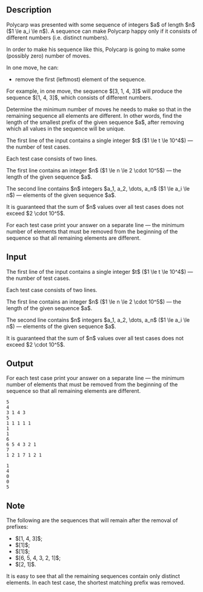## Description

<div><p>Polycarp was presented with some sequence of integers $a$ of length $n$ ($1 \le a_i \le n$). A sequence can make Polycarp happy only if it consists of <span class="tex-font-style-bf">different</span> numbers (i.e. distinct numbers).</p><p>In order to make his sequence like this, Polycarp is going to make some (possibly zero) number of moves.</p><p>In one move, he can: </p><ul> <li> remove the first (leftmost) element of the sequence. </li></ul><p>For example, in one move, the sequence $[3, 1, 4, 3]$ will produce the sequence $[1, 4, 3]$, which consists of different numbers.</p><p>Determine the minimum number of moves he needs to make so that in the remaining sequence all elements are different. In other words, find the length of the smallest prefix of the given sequence $a$, after removing which all values in the sequence will be unique.</p></div><div class="input-specification"><p>The first line of the input contains a single integer $t$ ($1 \le t \le 10^4$)&nbsp;— the number of test cases.</p><p>Each test case consists of two lines.</p><p>The first line contains an integer $n$ ($1 \le n \le 2 \cdot 10^5$) — the length of the given sequence $a$.</p><p>The second line contains $n$ integers $a_1, a_2, \dots, a_n$ ($1 \le a_i \le n$) — elements of the given sequence $a$.</p><p>It is guaranteed that the sum of $n$ values over all test cases does not exceed $2 \cdot 10^5$.</p></div><div class="output-specification"><p>For each test case print your answer on a separate line&nbsp;— the minimum number of elements that must be removed from the beginning of the sequence so that all remaining elements are different.</p></div>

## Input

<p>The first line of the input contains a single integer $t$ ($1 \le t \le 10^4$)&nbsp;— the number of test cases.</p><p>Each test case consists of two lines.</p><p>The first line contains an integer $n$ ($1 \le n \le 2 \cdot 10^5$) — the length of the given sequence $a$.</p><p>The second line contains $n$ integers $a_1, a_2, \dots, a_n$ ($1 \le a_i \le n$) — elements of the given sequence $a$.</p><p>It is guaranteed that the sum of $n$ values over all test cases does not exceed $2 \cdot 10^5$.</p>

## Output

<p>For each test case print your answer on a separate line&nbsp;— the minimum number of elements that must be removed from the beginning of the sequence so that all remaining elements are different.</p>





```input1|2,3,6,7,10,11
5
4
3 1 4 3
5
1 1 1 1 1
1
1
6
6 5 4 3 2 1
7
1 2 1 7 1 2 1
```




```output1
1
4
0
0
5
```



## Note

<p>The following are the sequences that will remain after the removal of prefixes:</p><ul> <li> $[1, 4, 3]$; </li><li> $[1]$; </li><li> $[1]$; </li><li> $[6, 5, 4, 3, 2, 1]$; </li><li> $[2, 1]$. </li></ul><p>It is easy to see that all the remaining sequences contain only distinct elements. In each test case, the shortest matching prefix was removed.</p>
